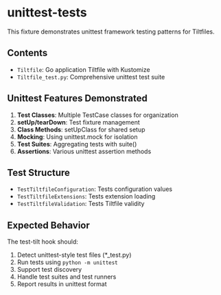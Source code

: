 # unittest-tests

This fixture demonstrates unittest framework testing patterns for Tiltfiles.

## Contents
- `Tiltfile`: Go application Tiltfile with Kustomize
- `Tiltfile_test.py`: Comprehensive unittest test suite

## Unittest Features Demonstrated
1. **Test Classes**: Multiple TestCase classes for organization
2. **setUp/tearDown**: Test fixture management
3. **Class Methods**: setUpClass for shared setup
4. **Mocking**: Using unittest.mock for isolation
5. **Test Suites**: Aggregating tests with suite()
6. **Assertions**: Various unittest assertion methods

## Test Structure
- `TestTiltfileConfiguration`: Tests configuration values
- `TestTiltfileExtensions`: Tests extension loading
- `TestTiltfileValidation`: Tests Tiltfile validity

## Expected Behavior
The test-tilt hook should:
1. Detect unittest-style test files (*_test.py)
2. Run tests using `python -m unittest`
3. Support test discovery
4. Handle test suites and test runners
5. Report results in unittest format